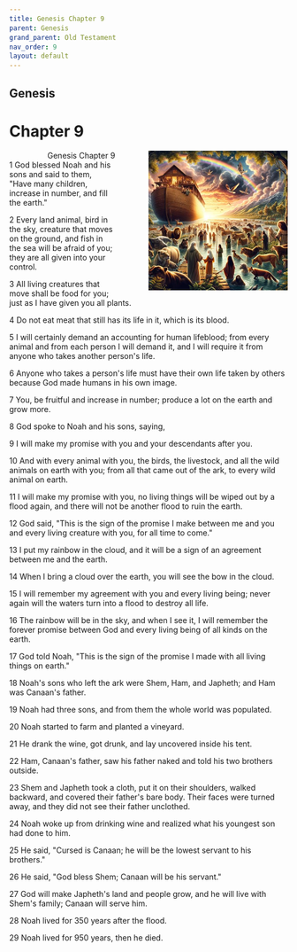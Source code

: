 ```yaml
---
title: Genesis Chapter 9
parent: Genesis
grand_parent: Old Testament
nav_order: 9
layout: default
---
```


## Genesis

# Chapter 9

<div style="clear: both; text-align: right;">
    <div style="max-width: 50%; height: auto; float: right; margin: 0 0 10px 10px; padding-left: 10%;">
        <img src="/assets/Image/Genesis/500/9.jpg" alt="Genesis Chapter 9" class="chapter-image">
    </div>
    <figcaption style="font-size: 14px; text-align: right;">Genesis Chapter 9</figcaption>
</div>
1 God blessed Noah and his sons and said to them, "Have many children, increase in number, and fill the earth."

2 Every land animal, bird in the sky, creature that moves on the ground, and fish in the sea will be afraid of you; they are all given into your control.

3 All living creatures that move shall be food for you; just as I have given you all plants.

4 Do not eat meat that still has its life in it, which is its blood.

5 I will certainly demand an accounting for human lifeblood; from every animal and from each person I will demand it, and I will require it from anyone who takes another person's life.

6 Anyone who takes a person's life must have their own life taken by others because God made humans in his own image.

7 You, be fruitful and increase in number; produce a lot on the earth and grow more.

8 God spoke to Noah and his sons, saying,

9 I will make my promise with you and your descendants after you.

10 And with every animal with you, the birds, the livestock, and all the wild animals on earth with you; from all that came out of the ark, to every wild animal on earth.

11 I will make my promise with you, no living things will be wiped out by a flood again, and there will not be another flood to ruin the earth.

12 God said, "This is the sign of the promise I make between me and you and every living creature with you, for all time to come."

13 I put my rainbow in the cloud, and it will be a sign of an agreement between me and the earth.

14 When I bring a cloud over the earth, you will see the bow in the cloud.

15 I will remember my agreement with you and every living being; never again will the waters turn into a flood to destroy all life.

16 The rainbow will be in the sky, and when I see it, I will remember the forever promise between God and every living being of all kinds on the earth.

17 God told Noah, "This is the sign of the promise I made with all living things on earth."

18 Noah's sons who left the ark were Shem, Ham, and Japheth; and Ham was Canaan's father.

19 Noah had three sons, and from them the whole world was populated.

20 Noah started to farm and planted a vineyard.

21 He drank the wine, got drunk, and lay uncovered inside his tent.

22 Ham, Canaan's father, saw his father naked and told his two brothers outside.

23 Shem and Japheth took a cloth, put it on their shoulders, walked backward, and covered their father's bare body. Their faces were turned away, and they did not see their father unclothed.

24 Noah woke up from drinking wine and realized what his youngest son had done to him.

25 He said, "Cursed is Canaan; he will be the lowest servant to his brothers."

26 He said, "God bless Shem; Canaan will be his servant."

27 God will make Japheth's land and people grow, and he will live with Shem's family; Canaan will serve him.

28 Noah lived for 350 years after the flood.

29 Noah lived for 950 years, then he died.


